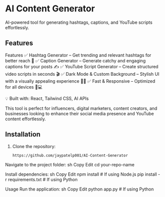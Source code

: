 # AI Content Generator

AI-powered tool for generating hashtags, captions, and YouTube scripts effortlessly.

## Features
Features
✅ Hashtag Generator – Get trending and relevant hashtags for better reach 📢
✅ Caption Generator – Generate catchy and engaging captions for your posts ✍️
✅ YouTube Script Generator – Create structured video scripts in seconds 🎬
✅ Dark Mode & Custom Background – Stylish UI with a visually appealing experience 🌙✨
✅ Fast & Responsive – Optimized for all devices 📱💻

💡 Built with: React, Tailwind CSS, AI APIs

This tool is perfect for influencers, digital marketers, content creators, and businesses looking to enhance their social media presence and YouTube content effortlessly.



## Installation
1. Clone the repository:
    ```sh
    https://github.com/jaypatelp001/AI-Content-Generator
Navigate to the project folder:
sh
Copy
Edit
cd your-repo-name


Install dependencies:
sh
Copy
Edit
npm install  # If using Node.js
pip install -r requirements.txt  # If using Python


Usage
Run the application:
sh
Copy
Edit
python app.py  # If using Python
